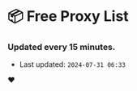 # :package: Free Proxy List
### Updated every 15 minutes.

- Last updated: `2024-07-31 06:33`

:heart:
